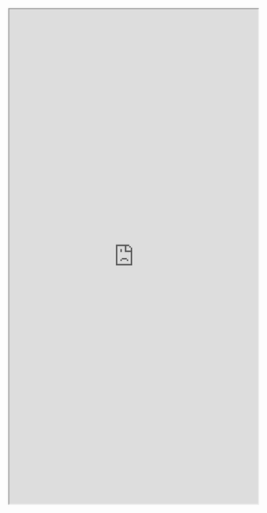 <iframe 
src="https://coda.io/embed/jD38E5fJk_/#Full-Active-Inference-Ontology_tuuOJ_Ew/r49&view=full&viewMode=embedplay&hideSections=true" 
width=900 
height=1000 
style="max-width: 100%;" 
allow="fullscreen">
</iframe>